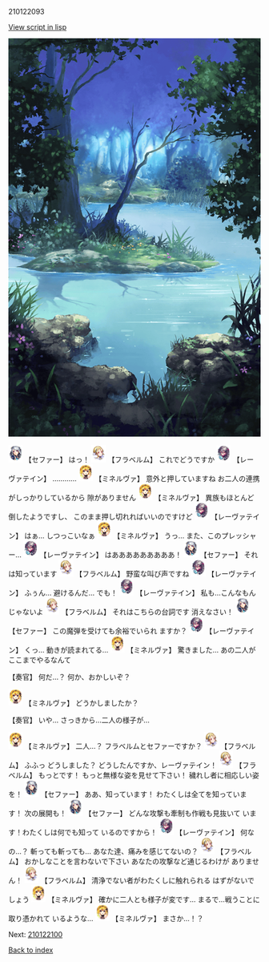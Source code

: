 210122093

[View script in lisp](../scripts/210122093.txt)

![fountain.png](../images/backgrounds/fountain.png)

<img src="../images/units/502111.png" alt="502111.png" height="34"/>
【セファー】
はっ！

<img src="../images/units/501611.png" alt="501611.png" height="34"/>
【フラベルム】
これでどうですか

<img src="../images/units/5100231.png" alt="5100231.png" height="34"/>
【レーヴァテイン】
…………

<img src="../images/units/5302521.png" alt="5302521.png" height="34"/>
【ミネルヴァ】
意外と押していますね
お二人の連携がしっかりしているから
隙がありません

<img src="../images/units/5302521.png" alt="5302521.png" height="34"/>
【ミネルヴァ】
異族もほとんど倒したようですし、
このまま押し切れればいいのですけど

<img src="../images/units/5100231.png" alt="5100231.png" height="34"/>
【レーヴァテイン】
はぁ…
しつっこいなぁ

<img src="../images/units/5302521.png" alt="5302521.png" height="34"/>
【ミネルヴァ】
うっ…
また、このプレッシャー…

<img src="../images/units/5100231.png" alt="5100231.png" height="34"/>
【レーヴァテイン】
はあああああああああ！

<img src="../images/units/502111.png" alt="502111.png" height="34"/>
【セファー】
それは知っています

<img src="../images/units/501611.png" alt="501611.png" height="34"/>
【フラベルム】
野蛮な叫び声ですね

<img src="../images/units/5100231.png" alt="5100231.png" height="34"/>
【レーヴァテイン】
ふぅん…
避けるんだ…
でも！

<img src="../images/units/5100231.png" alt="5100231.png" height="34"/>
【レーヴァテイン】
私も…こんなもんじゃないよ

<img src="../images/units/501611.png" alt="501611.png" height="34"/>
【フラベルム】
それはこちらの台詞です
消えなさい！

<img src="../images/units/502111.png" alt="502111.png" height="34"/>
【セファー】
この魔弾を受けても余裕でいられ
ますか？

<img src="../images/units/5100231.png" alt="5100231.png" height="34"/>
【レーヴァテイン】
くっ…
動きが読まれてる…

<img src="../images/units/5302521.png" alt="5302521.png" height="34"/>
【ミネルヴァ】
驚きました…
あの二人がここまでやるなんて

【奏官】
何だ…？
何か、おかしいぞ？

<img src="../images/units/5302521.png" alt="5302521.png" height="34"/>
【ミネルヴァ】
どうかしましたか？

【奏官】
いや…
さっきから…二人の様子が…

<img src="../images/units/5302521.png" alt="5302521.png" height="34"/>
【ミネルヴァ】
二人…？
フラベルムとセファーですか？

<img src="../images/units/501611.png" alt="501611.png" height="34"/>
【フラベルム】
ふふっ
どうしました？
どうしたんですか、レーヴァテイン！

<img src="../images/units/501611.png" alt="501611.png" height="34"/>
【フラベルム】
もっとです！
もっと無様な姿を見せて下さい！
穢れし者に相応しい姿を！

<img src="../images/units/502111.png" alt="502111.png" height="34"/>
【セファー】
ああ、知っています！
わたくしは全てを知っています！
次の展開も！

<img src="../images/units/502111.png" alt="502111.png" height="34"/>
【セファー】
どんな攻撃も牽制も作戦も見抜いて
います！わたくしは何でも知って
いるのですから！

<img src="../images/units/5100231.png" alt="5100231.png" height="34"/>
【レーヴァテイン】
何なの…？
斬っても斬っても…
あなた達、痛みを感じてないの？

<img src="../images/units/501611.png" alt="501611.png" height="34"/>
【フラベルム】
おかしなことを言わないで下さい
あなたの攻撃など通じるわけが
ありません！

<img src="../images/units/501611.png" alt="501611.png" height="34"/>
【フラベルム】
清浄でない者がわたくしに触れられる
はずがないでしょう

<img src="../images/units/5302521.png" alt="5302521.png" height="34"/>
【ミネルヴァ】
確かに二人とも様子が変です…
まるで…戦うことに取り憑かれて
いるような…

<img src="../images/units/5302521.png" alt="5302521.png" height="34"/>
【ミネルヴァ】
まさか…！？

Next: [210122100](210122100.md)

[Back to index](index.md)
